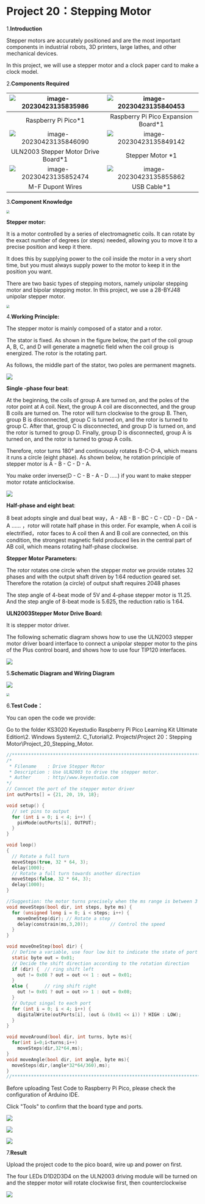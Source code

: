 # Project 20：Stepping Motor

1.**Introduction**

Stepper motors are accurately positioned and are the most important components in industrial robots, 3D printers, large lathes, and other mechanical devices. 

In this project, we will use a stepper motor and a clock paper card to make a clock model.



2.**Components Required**

| ![image-20230423135835986](media/image-20230423135835986.png) | ![image-20230423135840453](media/image-20230423135840453.png) |
| :----------------------------------------------------------: | :----------------------------------------------------------: |
|                     Raspberry Pi Pico*1                      |             Raspberry Pi Pico Expansion Board*1              |
| ![image-20230423135846090](media/image-20230423135846090.png) | ![image-20230423135849142](media/image-20230423135849142.png) |
|             ULN2003 Stepper Motor Drive Board*1              |                       Stepper Motor *1                       |
| ![image-20230423135852474](media/image-20230423135852474.png) | ![image-20230423135855862](media/image-20230423135855862.png) |
|                       M-F Dupont Wires                       |                         USB Cable*1                          |



3.**Component Knowledge**

<img src="/media/8ebb14a35091dc8d02d95cb6748dd1e9.png" style="zoom:50%;" />

**Stepper motor:** 

It is a motor controlled by a series of electromagnetic coils. It can rotate by the exact number of degrees (or steps) needed, allowing you to move it to a precise position and keep it there. 

It does this by supplying power to the coil inside the motor in a very short time, but you must always supply power to the motor to keep it in the position you want. 

There are two basic types of stepping motors, namely unipolar stepping motor and bipolar stepping motor. In this project, we use a 28-BYJ48 unipolar stepper motor.

<img src="/media/bea0e202b7bfe23d1fdcdbbe996aa6da.jpeg" style="zoom:50%;" />

4.**Working Principle:**

The stepper motor is mainly composed of a stator and a rotor. 

The stator is fixed. As shown in the figure below, the part of the coil group A, B, C, and D will generate a magnetic field when the coil group is energized. The rotor is the rotating part. 

As follows, the middle part of the stator, two poles are permanent magnets.

![](/media/32748e0804b1fff434181cb228b23242.png)

**Single -phase four beat**: 

At the beginning, the coils of group A are turned on, and the poles of the rotor point at A coil. Next, the group A coil are disconnected, and the group B coils are turned on. The rotor will turn clockwise to the group B. Then, group B is disconnected, group C is turned on, and the rotor is turned to group C. After that, group C is disconnected, and group D is turned on, and the rotor is turned to group D. Finally, group D is disconnected, group A is turned on, and the rotor is turned to group A coils. 

Therefore, rotor turns 180° and continuously rotates B-C-D-A, which means it runs a circle (eight phase). As shown below, he rotation principle of stepper motor is A - B - C - D - A.

You make order inverse(D - C - B - A - D .....) if you want to make stepper motor rotate anticlockwise.

![](/media/b8ae50bbdee2dd5bc683e8c450baee6a.png)

**Half-phase and eight beat**: 

8 beat adopts single and dual beat way，A - AB - B - BC - C - CD - D - DA - A ...... ，rotor will rotate half phase in this order. For example, when A coil is electrified，rotor faces to A coil  then A and B coil are connected, on this condition, the strongest magnetic field produced lies in the central part of AB coil, which means rotating half-phase clockwise.

**Stepper Motor Parameters:**

The rotor rotates one circle when the stepper motor we provide rotates 32 phases and with the output shaft driven by 1:64 reduction geared set. Therefore the rotation (a circle) of output shaft requires 2048 phases

The step angle of 4-beat mode of 5V and 4-phase stepper motor is 11.25. And the step angle of 8-beat mode is 5.625, the reduction ratio is 1:64.

**ULN2003Stepper Motor Drive Board:** 

It is stepper motor driver.

The following schematic diagram shows how to use the ULN2003 stepper motor driver board interface to connect a unipolar stepper motor to the pins of the Plus control board, and shows how to use four TIP120 interfaces.

![](media/6fa632d2b70e97dd55565d23ec15d245.png)

5.**Schematic Diagram and Wiring Diagram**

![](/media/ba02656bb1cb44ce8edb187a10dc7bef.png)

<img src="/media/6f72f7b5f6a520099d7714236372a9fe.png" style="zoom:50%;" />

6.**Test Code：**

You can open the code we provide:

Go to the folder KS3020 Keyestudio Raspberry Pi Pico Learning Kit Ultimate Edition\\2. Windows System\\2. C\_Tutorial\\2. Projects\\Project 20：Stepping Motor\\Project\_20\_Stepping\_Motor.

```c
//**********************************************************************
/*
 * Filename    : Drive Stepper Motor
 * Description : Use ULN2003 to drive the stepper motor.
 * Auther      : http//www.keyestudio.com
*/
// Conncet the port of the stepper motor driver
int outPorts[] = {21, 20, 19, 18};

void setup() {
  // set pins to output
  for (int i = 0; i < 4; i++) {
    pinMode(outPorts[i], OUTPUT);
  }
}

void loop()
{
  // Rotate a full turn
  moveSteps(true, 32 * 64, 3);
  delay(1000);
  // Rotate a full turn towards another direction
  moveSteps(false, 32 * 64, 3);
  delay(1000);
}

//Suggestion: the motor turns precisely when the ms range is between 3 and 20
void moveSteps(bool dir, int steps, byte ms) {
  for (unsigned long i = 0; i < steps; i++) {
    moveOneStep(dir); // Rotate a step
    delay(constrain(ms,3,20));        // Control the speed
  }
}

void moveOneStep(bool dir) {
  // Define a variable, use four low bit to indicate the state of port
  static byte out = 0x01;
  // Decide the shift direction according to the rotation direction
  if (dir) {  // ring shift left
    out != 0x08 ? out = out << 1 : out = 0x01;
  }
  else {      // ring shift right
    out != 0x01 ? out = out >> 1 : out = 0x08;
  }
  // Output singal to each port
  for (int i = 0; i < 4; i++) {
    digitalWrite(outPorts[i], (out & (0x01 << i)) ? HIGH : LOW);
  }
}

void moveAround(bool dir, int turns, byte ms){
  for(int i=0;i<turns;i++)
    moveSteps(dir,32*64,ms);
}
void moveAngle(bool dir, int angle, byte ms){
  moveSteps(dir,(angle*32*64/360),ms);
}
//*********************************************************************
```


Before uploading Test Code to Raspberry Pi Pico, please check the configuration of Arduino IDE.

Click "Tools" to confirm that the board type and ports.

![](/media/d186d166f9536d1ff7229f9fab41e5a1.png)

![](/media/42adcb67c506c7ecb29848d757cc16e1.png)

![](/media/50f642c3f5ebdc08e933b1cb1fcd9608.png)

7.**Result**

Upload the project code to the pico board, wire up and power on first. 

The four LEDs D1D2D3D4 on the ULN2003 driving module will be turned on and the stepper motor will rotate clockwise first, then counterclockwise

![](/media/8dc4a0547390e0108c3960c31d330ee7.png)
